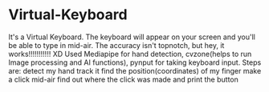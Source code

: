# Virtual-Keyboard
It's a Virtual Keyboard. The keyboard will appear on your screen and you'll be able to type in mid-air. The accuracy isn't topnotch, but hey, it works!!!!!!!!!!! XD   Used Mediapipe for hand detection, cvzone(helps to run Image processing and AI functions),  pynput for taking keyboard input.  Steps are: detect my hand  track it find the position(coordinates) of my finger make a click mid-air find out where the click was made and print the button
